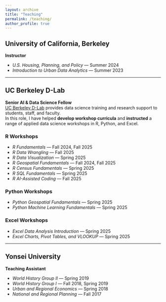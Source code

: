 ```yaml
---
layout: archive
title: "Teaching"
permalink: /teaching/
author_profile: true
---
```


## **University of California, Berkeley**

**Instructor**

- *U.S. Housing, Planning, and Policy* — Summer 2024  
- *Introduction to Urban Data Analytics* — Summer 2023  

---

## **UC Berkeley D-Lab**

**Senior AI & Data Science Fellow**  
[UC Berkeley D-Lab](https://dlab.berkeley.edu/home) provides data science training and research support to students, staff, and faculty.  
In this role, I have helped **develop workshop curricula** and **instructed** a range of applied data science workshops in R, Python, and Excel.

### **R Workshops**
- *R Fundamentals* — Fall 2024, Fall 2025  
- *R Data Wrangling* — Fall 2025  
- *R Data Visualization* — Spring 2025  
- *R Geospatial Fundamentals* — Fall 2024, Fall 2025  
- *R Census Fundamentals* — Spring 2025  
- *R SQL Fundamentals* — Spring 2025  
- *R AI-Assisted Coding* — Fall 2025  

### **Python Workshops**
- *Python Geospatial Fundamentals* — Spring 2025  
- *Python Machine Learning Fundamentals* — Spring 2025  

### **Excel Workshops**
- *Excel Data Analysis Introduction* — Spring 2025  
- *Excel Charts, Pivot Tables, and VLOOKUP* — Spring 2025  

---

## **Yonsei University**

**Teaching Assistant**

- *World History Group II* — Spring 2019  
- *World History Group I* — Fall 2018, Spring 2019  
- *Urban and Regional Economics* — Spring 2018  
- *National and Regional Planning* — Fall 2017  
